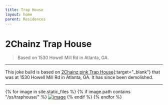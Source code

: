 ```yaml
---
title: Trap House
layout: home
parent: Residences
---
```


# 2Chainz Trap House
> Based on 1530 Howell Mill Rd in Atlanta, GA.

---

This joke build is based on [2Chainz pink Trap House](https://www.fox5atlanta.com/news/2-chainz-wants-to-save-pink-trap-house-in-atlanta){:target="_blank"} that was at 1530 Howell Mill Rd in Atlanta, GA.  It has since been demolished.



---

{% for image in site.static_files %}
{% if image.path contains "/ss/traphouse/" %}
<a href="{{ image.path }}"><img src="{{ image.path }}" alt="image" /></a>
{% endif %}
{% endfor %}